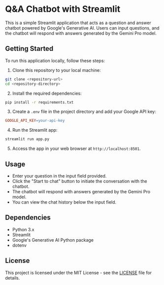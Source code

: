 

# Q&A Chatbot with Streamlit

This is a simple Streamlit application that acts as a question and answer chatbot powered by Google's Generative AI. Users can input questions, and the chatbot will respond with answers generated by the Gemini Pro model.

## Getting Started

To run this application locally, follow these steps:

1. Clone this repository to your local machine:

```bash
git clone <repository-url>
cd <repository-directory>
```

2. Install the required dependencies:

```bash
pip install -r requirements.txt
```

3. Create a `.env` file in the project directory and add your Google API key:

```makefile
GOOGLE_API_KEY=your-api-key
```

4. Run the Streamlit app:

```bash
streamlit run app.py
```

5. Access the app in your web browser at `http://localhost:8501`.

## Usage

- Enter your question in the input field provided.
- Click the "Start to chat" button to initiate the conversation with the chatbot.
- The chatbot will respond with answers generated by the Gemini Pro model.
- You can view the chat history below the input field.

## Dependencies

- Python 3.x
- Streamlit
- Google's Generative AI Python package
- dotenv

## License

This project is licensed under the MIT License - see the [LICENSE](LICENSE) file for details.
```


